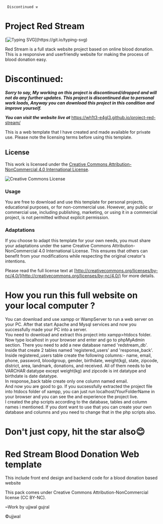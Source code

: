      Discontinued ⚒️
# Project Red Stream
[![Typing SVG](https://readme-typing-svg.demolab.com?font=Fira+Code&pause=1000&width=435&lines=RESPONSIVE+WEBSITE+TEMPLATE;)](https://git.io/typing-svg)



Red Stream is a full stack website project based on online blood donation. This  is a responsive and userfriendly website for making the process of blood donation easy.

# Discontinued: 
<b><i>Sorry to say, My working on this project is discontinued/dropped and will not do any further updates. This project is discontinued due to personal work loads, Anyway you can download this project in this condition and improve yourself.</b></i>



<b><strong><i>You can visit the website live at </i></strong></b>https://wh1t3-e4gl3.github.io/project-red-stream/


This is a web template that I have created and made available for private use. Please note the licensing terms before using this template.

## License

This work is licensed under the [Creative Commons Attribution-NonCommercial 4.0 International License](http://creativecommons.org/licenses/by-nc/4.0/).

![Creative Commons License](https://i.creativecommons.org/l/by-nc/4.0/88x31.png)

### Usage

You are free to download and use this template for personal projects, educational purposes, or for non-commercial use. However, any public or commercial use, including publishing, marketing, or using it in a commercial project, is not permitted without explicit permission.

### Adaptations

If you choose to adapt this template for your own needs, you must share your adaptations under the same Creative Commons Attribution-NonCommercial 4.0 International License. This ensures that others can benefit from your modifications while respecting the original creator's intentions.

Please read the full license text at [http://creativecommons.org/licenses/by-nc/4.0/](http://creativecommons.org/licenses/by-nc/4.0/) for more details.


# How you run this full website on your local computer ?

You can download and use xampp or WampServer to run a web server on your PC. After that start Apache and Mysql services and now you successfully made your PC into a server.<br>
You need to download and extract this project into xampp>htdocs folder.<br>
Now type localhost in your browser and enter and go to phpMyAdmin section. There you need to add a new database named 'redstream_db'. Inside that create 2 tables named 'registered_users' and 'response_back'.<br>
Inside registered_users table create the following columns:-  name, email, phone, password, bloodgroup, gender, birthdate, weight(kg), state, zipcode, district, area, landmark, donations, and received. All of them needs to be VARCHAR datatype except weight(kg) and zipcode is int datatype and birthdate is date datatype.<br>
In response_back table create only one column named email.<br>
And now  you are good to go. If you sucsessfully extracted the project file into htdocs folder of xampp, you can just run localhost/YourFolderName in your browser and you can see the and experience the  project live.<br>
I created the php scripts according to the database, tables and column names i mentioned. If you dont want to use that you can create your own database and columns and you need to change that in the php scripts also.



# Don't just copy, hit the star also😊




# Red Stream Blood Donation Web template
This include front end design and backend code for a blood donation based website

This pack comes under Creative Commons Attribution-NonCommercial license (CC BY-NC). 

~Work by ujjwal gujral
  
  ©ujjwal

